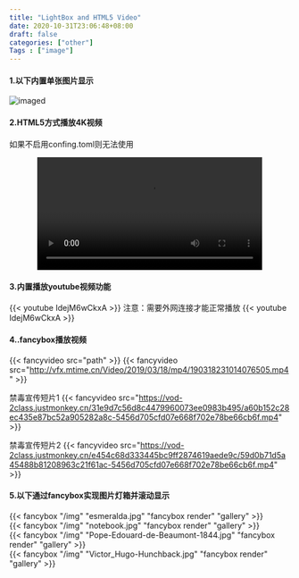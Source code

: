 ```yaml
---
title: "LightBox and HTML5 Video"
date: 2020-10-31T23:06:48+08:00
draft: false
categories: ["other"]
Tags : ["image"]
---
```




#### 1.以下内置单张图片显示
![imaged](/usegit/Vienna.Philharmon.jpg)

#### 2.HTML5方式播放4K视频
如果不启用confing.toml则无法使用
<div align="center">
    <video src="http://blog.hsuzo.cn:6001/Delphi.mp4" controls="controls" width="80%">
    您的浏览器不支持 video 标签。
    </video>
</div>


#### 3.内置播放youtube视频功能
{{\< youtube IdejM6wCkxA >}}
注意：需要外网连接才能正常播放
{{< youtube IdejM6wCkxA >}}  


#### 4..fancybox播放视频

{{\< fancyvideo src="path" >}} 
{{< fancyvideo src="http://vfx.mtime.cn/Video/2019/03/18/mp4/190318231014076505.mp4" >}}
  

禁毒宣传短片1
{{< fancyvideo src="https://vod-2class.justmonkey.cn/31e9d7c56d8c4479960073ee0983b495/a60b152c28ec435e87bc52a905282a8c-5456d705cfd07e668f702e78be66cb6f.mp4" >}}
  
禁毒宣传短片2
{{< fancyvideo src="https://vod-2class.justmonkey.cn/e454c68d333445bc9ff2874619aede9c/59d0b71d5a45488b81208963c21f61ac-5456d705cfd07e668f702e78be66cb6f.mp4" >}}
   
   
#### 5.以下通过fancybox实现图片灯箱并滚动显示

{{< fancybox "/img" "esmeralda.jpg" "fancybox render" "gallery" >}}
</br>
{{< fancybox "/img" "notebook.jpg" "fancybox render" "gallery" >}}
</br>
{{< fancybox "/img" "Pope-Edouard-de-Beaumont-1844.jpg" "fancybox render" "gallery" >}}
</br>
{{< fancybox "/img" "Victor_Hugo-Hunchback.jpg" "fancybox render" "gallery" >}}
</br>